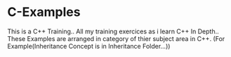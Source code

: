 # C-Examples

This is a C++ Training.. All my training exercices as i learn C++ In Depth.. These Examples are arranged in category of thier subject area in C++. (For Example(Inheritance Concept is in Inheritance Folder...))
